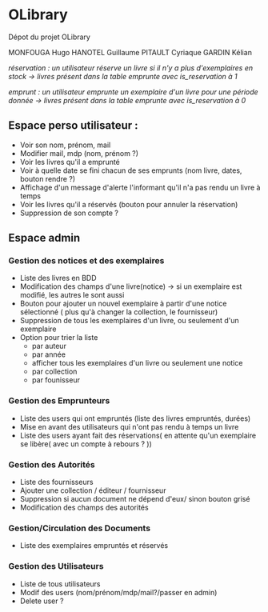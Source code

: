 # OLibrary
Dépot du projet OLibrary

MONFOUGA Hugo
HANOTEL Guillaume
PITAULT Cyriaque
GARDIN Kélian


*réservation : un utilisateur réserve un livre si il n'y a plus d'exemplaires en stock -> livres présent dans la table emprunte avec is_reservation à 1*

*emprunt : un utilisateur emprunte un exemplaire d'un livre pour une période donnée -> livres présent dans la table emprunte avec is_reservation à 0*

## Espace perso utilisateur :

* Voir son nom, prénom, mail
* Modifier mail, mdp (nom, prénom ?)
* Voir les livres qu'il a emprunté 
* Voir à quelle date se fini chacun de ses emprunts (nom livre, dates, bouton rendre ?)
* Affichage d'un message d'alerte l'informant qu'il n'a pas rendu un livre à temps
* Voir les livres qu'il a réservés (bouton pour annuler la réservation)
* Suppression de son compte ?


## Espace admin

### Gestion des notices et des exemplaires

* Liste des livres en BDD 
* Modification des champs d'une livre(notice) -> si un exemplaire est modifié, les autres le sont aussi
* Bouton pour ajouter un nouvel exemplaire à partir d'une notice sélectionné ( plus qu'à changer la collection, le fournisseur)
* Suppression de tous les exemplaires d'un livre, ou seulement d'un exemplaire
* Option pour trier la liste 
  * par auteur
  * par année
  * afficher tous les exemplaires d'un livre ou seulement une notice 
  * par collection 
  * par founisseur
  


### Gestion des Emprunteurs

* Liste des users qui ont empruntés (liste des livres empruntés, durées)
* Mise en avant des utilisateurs qui n'ont pas rendu à temps un livre
* Liste des users ayant fait des réservations( en attente qu'un exemplaire se libère( avec un compte à rebours ? ))




### Gestion des Autorités

* Liste des fournisseurs 
* Ajouter une collection / éditeur / fournisseur
* Suppression si aucun document ne dépend d'eux/ sinon bouton grisé
* Modification des champs des autorités



### Gestion/Circulation des Documents

* Liste des exemplaires empruntés et réservés



### Gestion des Utilisateurs

* Liste de tous utilisateurs
* Modif des users (nom/prénom/mdp/mail?/passer en admin)
* Delete user ?











